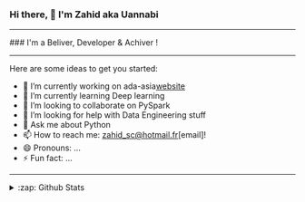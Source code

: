 ### Hi there, 👋  I'm Zahid aka Uannabi


<!-- **uannabi/uannabi** is a ✨ _special_ ✨ repository because its `README.md` (this file) appears on your GitHub profile. -->
<hr>
### I'm a Beliver, Developer & Achiver !

<hr>
Here are some ideas to get you started:

- 🔭 I’m currently working on ada-asia[website](https://ada-asia.com/)
- 🌱 I’m currently learning Deep learning
- 👯 I’m looking to collaborate on PySpark
- 🤔 I’m looking for help with Data Engineering stuff
- 💬 Ask me about Python
- 📫 How to reach me: zahid_sc@hotmail.fr[email]!
- 😄 Pronouns: ...
- ⚡ Fun fact: ...
<hr>


<details>
  <summary>:zap: Github Stats</summary>

  <img align="left" alt="codeSTACKr's Github Stats" src="https://github-readme-stats.codestackr.vercel.app/api?username=uannabi&show_icons=true&hide_border=true" />

</details>